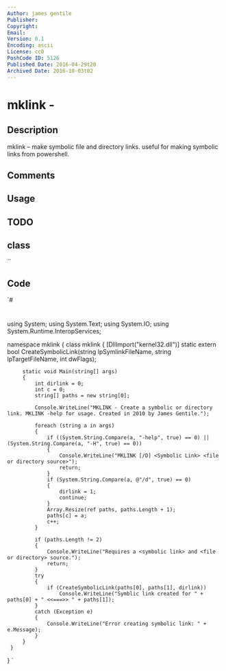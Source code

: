```yaml
---
Author: james gentile
Publisher: 
Copyright: 
Email: 
Version: 0.1
Encoding: ascii
License: cc0
PoshCode ID: 5126
Published Date: 2016-04-29t20
Archived Date: 2016-10-03t02
---
```


# mklink - 

## Description

mklink – make symbolic file and directory links.  useful for making symbolic links from powershell.

## Comments



## Usage



## TODO



## class

``

## Code

`#
 #
 using System;
 using System.Text;
 using System.IO;
 using System.Runtime.InteropServices;
 
 
 namespace mklink
 {
     class mklink
     {
         [DllImport("kernel32.dll")]
         static extern bool CreateSymbolicLink(string lpSymlinkFileName, string lpTargetFileName, int dwFlags);
 
         static void Main(string[] args)
         {
             int dirlink = 0;
             int c = 0;
             string[] paths = new string[0];
             
             Console.WriteLine("MKLINK - Create a symbolic or directory link. MKLINK -help for usage. Created in 2010 by James Gentile.");
 
             foreach (string a in args)
             {
                 if ((System.String.Compare(a, "-help", true) == 0) || (System.String.Compare(a, "-H", true) == 0))
                 {
                     Console.WriteLine("MKLINK [/D] <Symbolic Link> <file or directory source>");
                     return;
                 }
                 if (System.String.Compare(a, @"/d", true) == 0)
                 {
                     dirlink = 1;
                     continue;
                 }
                 Array.Resize(ref paths, paths.Length + 1);
                 paths[c] = a;
                 c++;
             }
 
             if (paths.Length != 2)
             {
                 Console.WriteLine("Requires a <symbolic link> and <file or directory> source.");
                 return;
             }
             try
             {
                 if (CreateSymbolicLink(paths[0], paths[1], dirlink))
                     Console.WriteLine("Symblic link created for " + paths[0] + " <<===>> " + paths[1]);
             }
             catch (Exception e) 
             {
                 Console.WriteLine("Error creating symbolic link: " + e.Message);
             }            
         }
     }
 }
`

